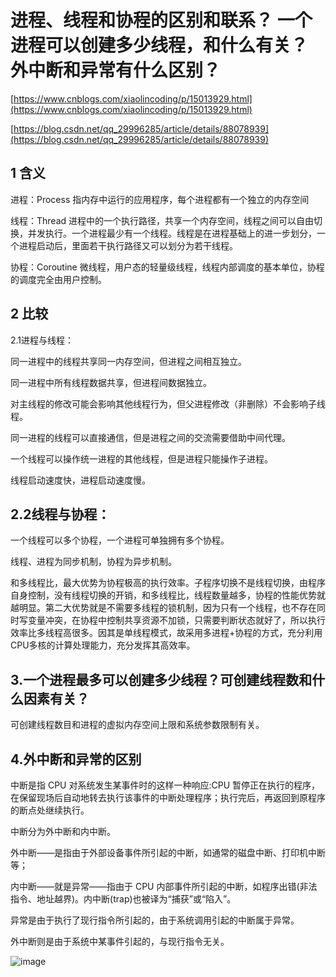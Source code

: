 进程、线程和协程的区别和联系？ 一个进程可以创建多少线程，和什么有关？ 外中断和异常有什么区别？
=====
[https://www.cnblogs.com/xiaolincoding/p/15013929.html](https://www.cnblogs.com/xiaolincoding/p/15013929.html)

[https://blog.csdn.net/qq_29996285/article/details/88078939](https://blog.csdn.net/qq_29996285/article/details/88078939)

1 含义
-----
进程：Process 指内存中运行的应用程序，每个进程都有一个独立的内存空间

线程：Thread 进程中的一个执行路径，共享一个内存空间，线程之间可以自由切换，并发执行。一个进程最少有一个线程。线程是在进程基础上的进一步划分，一个进程启动后，里面若干执行路径又可以划分为若干线程。 

协程：Coroutine 微线程，用户态的轻量级线程，线程内部调度的基本单位，协程的调度完全由用户控制。

2 比较
------
2.1进程与线程：

同一进程中的线程共享同一内存空间，但进程之间相互独立。

同一进程中所有线程数据共享，但进程间数据独立。

对主线程的修改可能会影响其他线程行为，但父进程修改（非删除）不会影响子线程。

同一进程的线程可以直接通信，但是进程之间的交流需要借助中间代理。

一个线程可以操作统一进程的其他线程，但是进程只能操作子进程。

线程启动速度快，进程启动速度慢。

2.2线程与协程：
-------
一个线程可以多个协程，一个进程可单独拥有多个协程。

线程、进程为同步机制，协程为异步机制。

和多线程比，最大优势为协程极高的执行效率。子程序切换不是线程切换，由程序自身控制，没有线程切换的开销，和多线程比，线程数量越多，协程的性能优势就越明显。第二大优势就是不需要多线程的锁机制，因为只有一个线程，也不存在同时写变量冲突，在协程中控制共享资源不加锁，只需要判断状态就好了，所以执行效率比多线程高很多。因其是单线程模式，故采用多进程+协程的方式，充分利用CPU多核的计算处理能力，充分发挥其高效率。

3.一个进程最多可以创建多少线程？可创建线程数和什么因素有关？
---------
可创建线程数目和进程的虚拟内存空间上限和系统参数限制有关。

4.外中断和异常的区别
------
中断是指 CPU 对系统发生某事件时的这样一种响应:CPU 暂停正在执行的程序，在保留现场后自动地转去执行该事件的中断处理程序；执行完后，再返回到原程序的断点处继续执行。

中断分为外中断和内中断。

外中断——是指由于外部设备事件所引起的中断，如通常的磁盘中断、打印机中断等；

内中断——就是异常——指由于 CPU 内部事件所引起的中断，如程序出错(非法指令、地址越界)。内中断(trap)也被译为“捕获”或“陷入”。

异常是由于执行了现行指令所引起的，由于系统调用引起的中断属于异常。

外中断则是由于系统中某事件引起的，与现行指令无关。

![image](https://user-images.githubusercontent.com/80054116/144350814-a71fc50c-f86a-4128-bdab-d21c6529f006.png)

